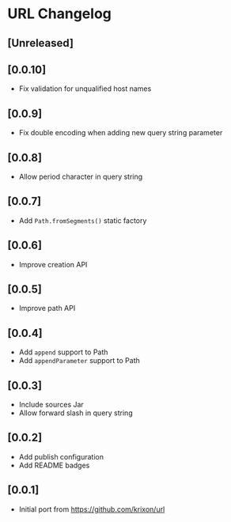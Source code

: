 <!-- Keep a Changelog guide -> https://keepachangelog.com -->

# URL Changelog

## [Unreleased]

## [0.0.10]
- Fix validation for unqualified host names

## [0.0.9]
- Fix double encoding when adding new query string parameter

## [0.0.8]
- Allow period character in query string

## [0.0.7]
- Add `Path.fromSegments()` static factory

## [0.0.6]
- Improve creation API

## [0.0.5]
- Improve path API

## [0.0.4]
- Add `append` support to Path
- Add `appendParameter` support to Path

## [0.0.3]
- Include sources Jar
- Allow forward slash in query string

## [0.0.2]
- Add publish configuration
- Add README badges

## [0.0.1]
- Initial port from https://github.com/krixon/url